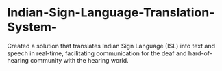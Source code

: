 # Indian-Sign-Language-Translation-System-
Created a solution that translates Indian Sign Language (ISL) into text and speech in real-time, facilitating communication for the deaf and hard-of-hearing community with the hearing world.
